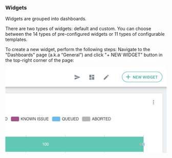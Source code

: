 ### Widgets
Widgets are grouped into dashboards.

There are two types of widgets: default and custom. You can choose between the 14 types of pre-configured widgets or 11 types of configurable templates.

To create a new widget, perform the following steps:
Navigate to the "Dashboards" page (a.k.a “General”) and click "+ NEW WIDGET" button in the top-right corner of the page:

![alt text](https://github.com/APGorobets/mkdocks1/blob/master/images/zbrnnr-widgets-1.png?raw=true)
